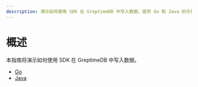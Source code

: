 ```yaml
---
description: 演示如何使用 SDK 在 GreptimeDB 中写入数据，提供 Go 和 Java 的示例。
---
```


# 概述

本指南将演示如何使用 SDK 在 GreptimeDB 中写入数据。

- [Go](go.md)
- [Java](java.md)

